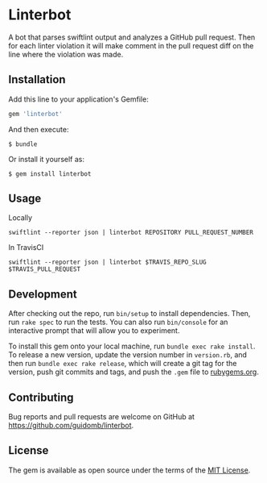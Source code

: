 # Linterbot

A bot that parses swiftlint output and analyzes a GitHub pull request. Then for each linter violation it will make comment in the pull request diff on the line where the violation was made.

## Installation

Add this line to your application's Gemfile:

```ruby
gem 'linterbot'
```

And then execute:

    $ bundle

Or install it yourself as:

    $ gem install linterbot

## Usage

Locally

```
swiftlint --reporter json | linterbot REPOSITORY PULL_REQUEST_NUMBER
```

In TravisCI

```
swiftlint --reporter json | linterbot $TRAVIS_REPO_SLUG $TRAVIS_PULL_REQUEST
```


## Development

After checking out the repo, run `bin/setup` to install dependencies. Then, run `rake spec` to run the tests. You can also run `bin/console` for an interactive prompt that will allow you to experiment.

To install this gem onto your local machine, run `bundle exec rake install`. To release a new version, update the version number in `version.rb`, and then run `bundle exec rake release`, which will create a git tag for the version, push git commits and tags, and push the `.gem` file to [rubygems.org](https://rubygems.org).

## Contributing

Bug reports and pull requests are welcome on GitHub at https://github.com/guidomb/linterbot.


## License

The gem is available as open source under the terms of the [MIT License](http://opensource.org/licenses/MIT).
